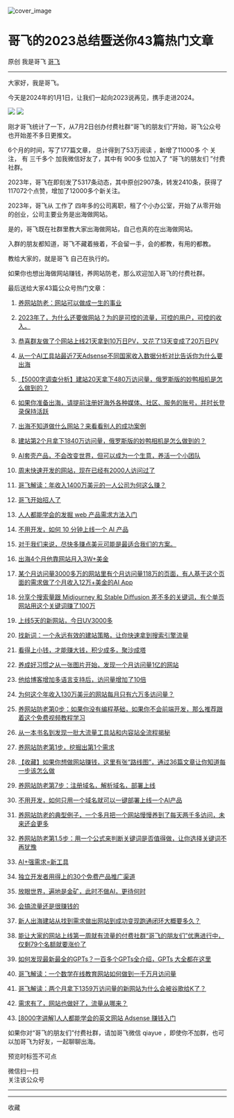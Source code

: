 ![cover_image](https://mmbiz.qpic.cn/sz_mmbiz_jpg/LBrX00GQeicuBC4I1oZDZnxVxC44nQzedoFnoprBTSAUfUNTG1QZNb6NvaFuKiag6WzhwxkDRAia2iadA5C5EsmC7g/0?wx_fmt=jpeg)

#  哥飞的2023总结暨送你43篇热门文章

原创  我是哥飞  [ 哥飞 ](javascript:void\(0\);)

__ _ _ _ _

大家好，我是哥飞。

今天是2024年的1月1日，让我们一起向2023说再见，携手走进2024。  

![](https://mmbiz.qpic.cn/sz_mmbiz_jpg/LBrX00GQeicuBC4I1oZDZnxVxC44nQzedfezdvOsZoqqms3T0RLpicqM61SK9mAibEpYicMzvTibesOFPWnvEwXK4zA/640?wx_fmt=jpeg&from=appmsg)
![](https://mmbiz.qpic.cn/sz_mmbiz_jpg/LBrX00GQeicuBC4I1oZDZnxVxC44nQzedBI9NgOiadrO1bkmxrYnP2GicpETGSTMSpCHob81a4EsFibVNyDQbRIHuw/640?wx_fmt=jpeg&from=appmsg)

刚才哥飞统计了一下，从7月2日创办付费社群“哥飞的朋友们”开始，哥飞公众号也开始差不多日更推文。  

6个月的时间，写了177篇文章，  总计得到了53万阅读  ，新增了11000多  个  关注，  有  三千多个  加我微信好友了，其中有  900多
位加入了  “哥飞的朋友们  ”付费社群。

2023年，哥飞在即刻发了5317条动态，其中原创2907条，转发2410条，获得了117072个点赞，增加了12000多个新关注。

2023年，哥飞从  工作了  四年多的公司离职，租了个小办公室，开始了从零开始的创业，公司主要业务是出海做网站。

是的，哥飞既在社群里教大家出海做网站，自己也真的在出海做网站。

入群的朋友都知道，哥飞不藏着掖着，不会留一手，会的都教，有用的都教。

教给大家的，就是哥飞  自己在执行的。

如果你也想出海做网站赚钱，养网站防老，那么欢迎加入哥飞的付费社群。  

最后送给大家43篇公众号热门文章：  

  1. [ 养网站防老：网站可以做成一生的事业 ](http://mp.weixin.qq.com/s?__biz=MjM5OTIzMzYyMA==&mid=2650080601&idx=1&sn=676b0fff888c93fd63b283e87a3c75d2&chksm=bf3f34628848bd74e4a6ebac72806e89be8bbc9440196edf14cf4f08837f3a81970070a21da2&scene=21#wechat_redirect)

  2. [ 2023年了，为什么还要做网站？为的是可控的流量，可控的用户，可控的收入。 ](http://mp.weixin.qq.com/s?__biz=MjM5OTIzMzYyMA==&mid=2650079683&idx=1&sn=091f793f74b58d107a6c3adc93870974&chksm=bf3f30f88848b9ee3879f5236c1b0d3be457abd39088ad7cb916f4e7db0a54795d3dd95cefef&scene=21#wechat_redirect)

  3. [ 恭喜群友做了个网站上线21天拿到10万日PV，又花了13天变成了20万日PV ](http://mp.weixin.qq.com/s?__biz=MjM5OTIzMzYyMA==&mid=2650080168&idx=1&sn=7f837bf7410b7e483daf0f3829c24ea3&chksm=bf3f32938848bb85c1e7f74baee5cb56322649c8f6b515aba6a33fdda1166f60f315df98456a&scene=21#wechat_redirect)

  4. [ 从一个AI工具站最近7天Adsense不同国家收入数据分析对比告诉你为什么要出海 ](http://mp.weixin.qq.com/s?__biz=MjM5OTIzMzYyMA==&mid=2650079931&idx=1&sn=bc2c752d80fb9d69e71b04d2301d728a&chksm=bf3f33808848ba96609a7f3b5487a7163ffd050c72f4401b44fe4d2de960ddb2461d210a7bad&scene=21#wechat_redirect)

  5. [ 【5000字调查分析】建站20天拿下480万访问量，俄罗斯版的妙鸭相机是怎么做到的？ ](http://mp.weixin.qq.com/s?__biz=MjM5OTIzMzYyMA==&mid=2650079744&idx=1&sn=0d82dcd95fe435a6b46a53a642a6c4e4&chksm=bf3f333b8848ba2deee768dea94b0ed5c2101c5bbf689cf536967d6141910b14f55ba03ed5c9&scene=21#wechat_redirect)

  6. [ 如果你准备出海，请提前注册好海外各种媒体、社区、服务的账号，并时长登录保持活跃 ](http://mp.weixin.qq.com/s?__biz=MjM5OTIzMzYyMA==&mid=2650079518&idx=1&sn=12261e1a98fe237d72a6eba0c3b91061&chksm=bf3f30258848b933a25f19282c74bf9896aa381937702fe82859b5dec09a108df191e0c9b60f&scene=21#wechat_redirect)

  7. [ 出海不知道做什么网站？来看看别人的成功案例 ](http://mp.weixin.qq.com/s?__biz=MjM5OTIzMzYyMA==&mid=2650079697&idx=1&sn=63960918807d9f50d451f57a04099681&chksm=bf3f30ea8848b9fc15a834d3fbdbd81daf23ae2e277499d4e8aa6f5b900bf795bdc3cefb6a4e&scene=21#wechat_redirect)

  8. [ 建站第2个月拿下1840万访问量，俄罗斯版的妙鸭相机是怎么做到的？ ](http://mp.weixin.qq.com/s?__biz=MjM5OTIzMzYyMA==&mid=2650080184&idx=1&sn=40f5d9a7ab7d9a1ad8cb5ded55121a38&chksm=bf3f32838848bb95ce76c4cfa4a840c04d503b6f13c1cdfe4e156a526c70a4eae3f1ac7320cb&scene=21#wechat_redirect)

  9. [ AI套壳产品，不会改变世界，但可以成为一个生意，养活一个小团队 ](http://mp.weixin.qq.com/s?__biz=MjM5OTIzMzYyMA==&mid=2650081343&idx=1&sn=27991503417950d0b106872ce0b91239&chksm=bf3f39048848b012fe56d2f1e3fb702c9deb07c475176978c5c97065d3c55db1a59b13d1259a&scene=21#wechat_redirect)

  10. [ 周末快速开发的网站，现在已经有2000人访问过了 ](http://mp.weixin.qq.com/s?__biz=MjM5OTIzMzYyMA==&mid=2650081337&idx=1&sn=2ad9ffc34c3dcd70eb77c7280997ffdd&chksm=bf3f39028848b0142262f57b67e69eb46164617812e2c410a3982679b8c33597f8560cfde711&scene=21#wechat_redirect)

  11. [ 哥飞解读：年收入1400万美元的一人公司为何这么赚？ ](http://mp.weixin.qq.com/s?__biz=MjM5OTIzMzYyMA==&mid=2650080410&idx=1&sn=a17e8fe99592e36f8a5783c234d190ac&chksm=bf3f35a18848bcb7f877df884e9f955259617b685f3f363238f5272bfc0797f3e57f142799f9&scene=21#wechat_redirect)

  12. [ 哥飞开始招人了 ](http://mp.weixin.qq.com/s?__biz=MjM5OTIzMzYyMA==&mid=2650081319&idx=1&sn=258b4dfbe3914e40518a7701820f0c0c&chksm=bf3f391c8848b00a85f947e94005303457782fcc4db2823cd327dcea02898dd63f35eeec412b&scene=21#wechat_redirect)

  13. [ 人人都能学会的发掘 web 产品需求方法入门 ](http://mp.weixin.qq.com/s?__biz=MjM5OTIzMzYyMA==&mid=2650079475&idx=1&sn=6d37631726b73f988d5c98b5d0ed3f87&chksm=bf3f31c88848b8de0ad5ab17faab210bccab8b0eaa3ae782d8e67fff4099e1480d2560b419a3&scene=21#wechat_redirect)

  14. [ 不用开发，如何 10 分钟上线一个 AI 产品 ](http://mp.weixin.qq.com/s?__biz=MjM5OTIzMzYyMA==&mid=2650079577&idx=1&sn=2108d1a9ad3307e9db2af8054d19b5a9&chksm=bf3f30628848b9742eae3c2c249a18d12370c89922a3d8cd288eb233211d6c76b3bbd0ba8f7c&scene=21#wechat_redirect)

  15. [ 对于我们来说，尽快多赚点美元可能是最适合我们的方案。 ](http://mp.weixin.qq.com/s?__biz=MjM5OTIzMzYyMA==&mid=2650079880&idx=1&sn=e16b2fb78021cdc594148c9ff7c83df8&chksm=bf3f33b38848baa58d761ae4abac9eaee4d7600f5f6d778e3fc181933063b7c66ee027978e06&scene=21#wechat_redirect)

  16. [ 出海4个月他靠网站月入3W+美金 ](http://mp.weixin.qq.com/s?__biz=MjM5OTIzMzYyMA==&mid=2650081326&idx=1&sn=24b97b2b4d6f6a47ce387d7552b59dfb&chksm=bf3f39158848b003953b1ac13805e14555f4ce12ee97ff5464b51c7be97015c08610694c464f&scene=21#wechat_redirect)

  17. [ 某个月访问量3000多万的网站里有个月访问量118万的页面，有人基于这个页面的需求做了个月收入12万+美金的AI App ](http://mp.weixin.qq.com/s?__biz=MjM5OTIzMzYyMA==&mid=2650081436&idx=1&sn=20d619ad09a225104ee64cbe68bfb98f&chksm=bf3f39a78848b0b1dfc38e7696f143541cd129702e6c31311631bc75948099b01069d2eae6a4&scene=21#wechat_redirect)

  18. [ 分享个搜索量跟 Midjourney 和 Stable Diffusion 差不多的关键词，有个单页网站用这个关键词赚了100万 ](http://mp.weixin.qq.com/s?__biz=MjM5OTIzMzYyMA==&mid=2650081681&idx=1&sn=b09e339c1d2844149632df6147db5fb5&chksm=bf3f38aa8848b1bcd8d71d646bad845a7bd53d669b4c366b0fede4feb8115e73cda67b7909a7&scene=21#wechat_redirect)

  19. [ 上线5天的新网站，今日UV3000多 ](http://mp.weixin.qq.com/s?__biz=MjM5OTIzMzYyMA==&mid=2650080988&idx=1&sn=74e3c852460074ba1084ce8f7e6fa395&chksm=bf3f37e78848bef1c06191406b1ec85b72e45ef386dbc160338aede07529c432a512cdbd1642&scene=21#wechat_redirect)

  20. [ 找新词：一个永远有效的建站策略，让你快速拿到搜索引擎流量 ](http://mp.weixin.qq.com/s?__biz=MjM5OTIzMzYyMA==&mid=2650079457&idx=1&sn=6a6b914a2685581ef26ef00cb8b19ee1&chksm=bf3f31da8848b8cc7e206419bcb2884415659dae3bd17fb77b9859adf106da494bd843f5d6f4&scene=21#wechat_redirect)

  21. [ 看得上小钱，才能赚大钱，积少成多，聚沙成塔 ](http://mp.weixin.qq.com/s?__biz=MjM5OTIzMzYyMA==&mid=2650079868&idx=1&sn=41cd014948b25a581585aa3a4aff9446&chksm=bf3f33478848ba515b7f9b6b0839aba046e6331d47d3f65c1797b696df249fee171d45a63352&scene=21#wechat_redirect)

  22. [ 养成好习惯之从一张图片开始，发现一个月访问量1亿的网站 ](http://mp.weixin.qq.com/s?__biz=MjM5OTIzMzYyMA==&mid=2650080205&idx=1&sn=3f03921b71ac15b663072be4403f504e&chksm=bf3f32f68848bbe0e1abcf4c1d30aa54a50feb6a9af6577075eadd8362a05cf6b4322e885aaa&scene=21#wechat_redirect)

  23. [ 他给博客增加多语言支持后，访问量增加了10倍 ](http://mp.weixin.qq.com/s?__biz=MjM5OTIzMzYyMA==&mid=2650080629&idx=1&sn=7cb843cbd5e1c673d1e10583465b1edd&chksm=bf3f344e8848bd58e467bd56210a13e0024218491b654b92d556dce2956ce8181d2efa77da4b&scene=21#wechat_redirect)

  24. [ 为何这个年收入130万美元的网站每月只有六万多访问量？ ](http://mp.weixin.qq.com/s?__biz=MjM5OTIzMzYyMA==&mid=2650080973&idx=1&sn=b0af9cadd30375f5b13497f46bc3f1ca&chksm=bf3f37f68848bee0185d37d8b816dafafb9f45703d9ce0603e327bbd007ab725de2724f9bce6&scene=21#wechat_redirect)

  25. [ 养网站防老第0步：如果你没有编程基础，如果你不会前端开发，那么推荐跟着这个免费视频教程学习 ](http://mp.weixin.qq.com/s?__biz=MjM5OTIzMzYyMA==&mid=2650080878&idx=1&sn=19149f31408863a750bc9e8cc969b6ed&chksm=bf3f37558848be43897cd5a29190fbec1ac366535e23b062acce836e0e4d49d2c245a93b87a4&scene=21#wechat_redirect)

  26. [ 从一本书名到发现一批大流量工具站和内容站全流程揭秘 ](http://mp.weixin.qq.com/s?__biz=MjM5OTIzMzYyMA==&mid=2650080307&idx=1&sn=5b611075f9fa952afecf8cbce7c99c19&chksm=bf3f35088848bc1e0f6a3f75a4dad1a3070a144c064844352f70e7e91b4e2563e13f8a753eef&scene=21#wechat_redirect)

  27. [ 养网站防老第1步，挖掘出第1个需求 ](http://mp.weixin.qq.com/s?__biz=MjM5OTIzMzYyMA==&mid=2650080669&idx=1&sn=baf814d85976df09a85c44d9a45a943b&chksm=bf3f34a68848bdb065889163a3b58f10566b937769d679fa50b25768351d55ea4ef24271cae4&scene=21#wechat_redirect)

  28. [ 【收藏】如果你想做网站赚钱，这里有张“路线图”，通过36篇文章让你知道每一步该怎么做 ](http://mp.weixin.qq.com/s?__biz=MjM5OTIzMzYyMA==&mid=2650079774&idx=1&sn=662bb441c636137a30fe04616bc4970e&chksm=bf3f33258848ba33cad1d824124ecc3bc478ddefe706a9f3fe6b1c45fb0ee3d7570e3f28eef2&scene=21#wechat_redirect)

  29. [ 养网站防老第7步：注册域名，解析域名，部署上线 ](http://mp.weixin.qq.com/s?__biz=MjM5OTIzMzYyMA==&mid=2650080806&idx=1&sn=a8294c9c5b32207adaf223f10a5e9203&chksm=bf3f371d8848be0b95b74ba59852410012865ff7ceb6408ea69dc452d10906559425ad09e999&scene=21#wechat_redirect)

  30. [ 不用开发，如何只用一个域名就可以一键部署上线一个AI产品 ](http://mp.weixin.qq.com/s?__biz=MjM5OTIzMzYyMA==&mid=2650080764&idx=1&sn=a8e990f6b5a5b0afc60eae9699a2a76f&chksm=bf3f34c78848bdd1932d5fc5b29d2e8b5de9984fe09f5d8bca9f19d5f955383e821c1495538e&scene=21#wechat_redirect)

  31. [ 养网站防老的典型例子，一个多月把一个网站慢慢养到了每天两千多访问，未来还会更多 ](http://mp.weixin.qq.com/s?__biz=MjM5OTIzMzYyMA==&mid=2650081383&idx=1&sn=f05aa65ad1688fb113e3cfb0dfdd4b24&chksm=bf3f395c8848b04adbc1ed484bc608a0b6dcd09f242db9d5333483a085a4f7e97f772b7081e2&scene=21#wechat_redirect)

  32. [ 养网站防老第1.5步：用一个公式来判断关键词是否值得做，让你选择关键词不再犹豫 ](http://mp.weixin.qq.com/s?__biz=MjM5OTIzMzYyMA==&mid=2650080690&idx=1&sn=b6b8b6fbcbc1a57e476d61e574f5c1a1&chksm=bf3f34898848bd9f107fff59df18264e792c3161734b71abc48713e49c9845ec02daa243f596&scene=21#wechat_redirect)

  33. [ AI+强需求=新工具 ](http://mp.weixin.qq.com/s?__biz=MjM5OTIzMzYyMA==&mid=2650080011&idx=1&sn=cda099ed4823cd3125831c2cd8effba6&chksm=bf3f32308848bb263e8d5f2e8a48c606e71af1e686eaf0fb1c230a55e2853b5d5676e810a4d8&scene=21#wechat_redirect)

  34. [ 独立开发者用得上的30个免费产品推广渠道 ](http://mp.weixin.qq.com/s?__biz=MjM5OTIzMzYyMA==&mid=2650079387&idx=1&sn=8289e831c655046fcf72d965b0b0d399&chksm=bf3f31a08848b8b62b2eca5c1dd8599ed2ad72329082c4c9e1eaa265c95cb8abec99f678e9bc&scene=21#wechat_redirect)

  35. [ 放眼世界，遍地是金矿，此时不做AI，更待何时 ](http://mp.weixin.qq.com/s?__biz=MjM5OTIzMzYyMA==&mid=2650080005&idx=1&sn=e93eaaf158008edc0ee998d6f7171df1&chksm=bf3f323e8848bb284941af8dce5090e447332e435379dd1a476dd63446534b20e4ac865de505&scene=21#wechat_redirect)

  36. [ 会搞流量还是很赚钱的 ](http://mp.weixin.qq.com/s?__biz=MjM5OTIzMzYyMA==&mid=2650081313&idx=1&sn=0871e35fd39776d1f80e480d116075f2&chksm=bf3f391a8848b00c6068556a89a59ece2b5ce44b94c5220c2df7dc082cf69366f88f9325a958&scene=21#wechat_redirect)

  37. [ 新人出海建站从找到需求做出网站到成功变现跑通闭环大概要多久？ ](http://mp.weixin.qq.com/s?__biz=MjM5OTIzMzYyMA==&mid=2650081277&idx=1&sn=aa6a73c28960320d5a8778d5cc0304db&chksm=bf3f36c68848bfd00b574d40ea7ce15d41652e655b798a6ad93076fec359f558fcc86625d66a&scene=21#wechat_redirect)

  38. [ 能让大家的网站上线第一周就有流量的付费社群“哥飞的朋友们”优惠进行中，仅剩79个名额就要涨价了 ](http://mp.weixin.qq.com/s?__biz=MjM5OTIzMzYyMA==&mid=2650081144&idx=1&sn=89cf845d649cc55fe9291f4b98cd3986&chksm=bf3f36438848bf55db95629a25f60b28e8559a995cf000d8e9c6b824703728240d15ffbd3542&scene=21#wechat_redirect)

  39. [ 如何发现最新最全的GPTs？一百多个GPTs全介绍，GPTs 大全都在这里 ](http://mp.weixin.qq.com/s?__biz=MjM5OTIzMzYyMA==&mid=2650081134&idx=1&sn=b78655efb7a8a68b5a1e2e22f469f1bf&chksm=bf3f36558848bf43002b0361603426f5fc0d9184b719243ab3271761768069a61853ac767815&scene=21#wechat_redirect)

  40. [ 哥飞解读：一个数学在线教育网站如何做到一千万月访问量 ](http://mp.weixin.qq.com/s?__biz=MjM5OTIzMzYyMA==&mid=2650080485&idx=1&sn=2649d1038843dccfc9fb8144d1723729&chksm=bf3f35de8848bcc851612a945026162497141e233f1997783503b777ae3f916f7a2f099c8d9f&scene=21#wechat_redirect)

  41. [ 哥飞解读：两个月拿下1359万访问量的新网站为什么会被谷歌给K了？ ](http://mp.weixin.qq.com/s?__biz=MjM5OTIzMzYyMA==&mid=2650080727&idx=1&sn=edb81d5f3037b1504b3a6a397633737a&chksm=bf3f34ec8848bdfaeda2ea3c5f112044084247539882c50580255da127314d3199888edcefe4&scene=21#wechat_redirect)

  42. [ 需求有了，网站也做好了，流量从哪来？ ](http://mp.weixin.qq.com/s?__biz=MjM5OTIzMzYyMA==&mid=2650080076&idx=1&sn=ba633cd711baa31db2cb94116a475351&chksm=bf3f32778848bb616615f902392572cbe81d840027f8e7e4dcc14b7ff98f43f8dafdbdc1b5de&scene=21#wechat_redirect)

  43. [ [8000字讲解]人人都能学会的英文网站 Adsense 赚钱入门 ](http://mp.weixin.qq.com/s?__biz=MjM5OTIzMzYyMA==&mid=2650079316&idx=1&sn=02cd11a4bee177343b05e6798913159b&chksm=bf3f316f8848b879f22de143965d98c5094220f72e38808741627173d0fea40e9182c1e1da73&scene=21#wechat_redirect)

如果你对“哥飞的朋友们”付费社群，请加哥飞微信 qiayue ，即使你不加群，也可以加哥飞为好友，一起聊聊出海。  

  

预览时标签不可点

微信扫一扫  
关注该公众号





****



****



  收藏

